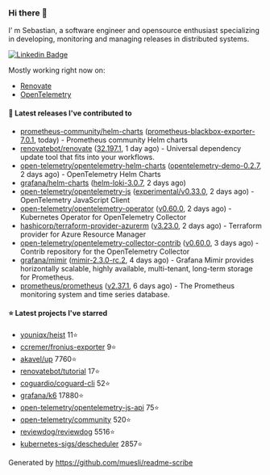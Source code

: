 ### Hi there 👋

I’ m Sebastian, a software engineer and opensource enthusiast specializing in developing, monitoring and managing releases in distributed systems.

[![Linkedin Badge](https://img.shields.io/badge/-LinkedIn-blue?style=flat&logo=Linkedin&logoColor=white&link=https://www.linkedin.com/in/sebastian-poxhofer/)](https://www.linkedin.com/in/sebastian-poxhofer/)

Mostly working right now on:
- [Renovate](https://github.com/renovatebot/renovate)
- [OpenTelemetry](https://github.com/open-telemetry)



#### 🚀 Latest releases I've contributed to

- [prometheus-community/helm-charts](https://github.com/prometheus-community/helm-charts) ([prometheus-blackbox-exporter-7.0.1](https://github.com/prometheus-community/helm-charts/releases/tag/prometheus-blackbox-exporter-7.0.1), today) - Prometheus community Helm charts
- [renovatebot/renovate](https://github.com/renovatebot/renovate) ([32.197.1](https://github.com/renovatebot/renovate/releases/tag/32.197.1), 1 day ago) - Universal dependency update tool that fits into your workflows.
- [open-telemetry/opentelemetry-helm-charts](https://github.com/open-telemetry/opentelemetry-helm-charts) ([opentelemetry-demo-0.2.7](https://github.com/open-telemetry/opentelemetry-helm-charts/releases/tag/opentelemetry-demo-0.2.7), 2 days ago) - OpenTelemetry Helm Charts
- [grafana/helm-charts](https://github.com/grafana/helm-charts) ([helm-loki-3.0.7](https://github.com/grafana/helm-charts/releases/tag/helm-loki-3.0.7), 2 days ago)
- [open-telemetry/opentelemetry-js](https://github.com/open-telemetry/opentelemetry-js) ([experimental/v0.33.0](https://github.com/open-telemetry/opentelemetry-js/releases/tag/experimental%2Fv0.33.0), 2 days ago) - OpenTelemetry JavaScript Client
- [open-telemetry/opentelemetry-operator](https://github.com/open-telemetry/opentelemetry-operator) ([v0.60.0](https://github.com/open-telemetry/opentelemetry-operator/releases/tag/v0.60.0), 2 days ago) - Kubernetes Operator for OpenTelemetry Collector
- [hashicorp/terraform-provider-azurerm](https://github.com/hashicorp/terraform-provider-azurerm) ([v3.23.0](https://github.com/hashicorp/terraform-provider-azurerm/releases/tag/v3.23.0), 2 days ago) - Terraform provider for Azure Resource Manager
- [open-telemetry/opentelemetry-collector-contrib](https://github.com/open-telemetry/opentelemetry-collector-contrib) ([v0.60.0](https://github.com/open-telemetry/opentelemetry-collector-contrib/releases/tag/v0.60.0), 3 days ago) - Contrib repository for the OpenTelemetry Collector
- [grafana/mimir](https://github.com/grafana/mimir) ([mimir-2.3.0-rc.2](https://github.com/grafana/mimir/releases/tag/mimir-2.3.0-rc.2), 4 days ago) - Grafana Mimir provides horizontally scalable, highly available, multi-tenant, long-term storage for Prometheus.
- [prometheus/prometheus](https://github.com/prometheus/prometheus) ([v2.37.1](https://github.com/prometheus/prometheus/releases/tag/v2.37.1), 6 days ago) - The Prometheus monitoring system and time series database.

#### ⭐ Latest projects I've starred

- [youniqx/heist](https://github.com/youniqx/heist) 11⭐
- [ccremer/fronius-exporter](https://github.com/ccremer/fronius-exporter) 9⭐
- [akavel/up](https://github.com/akavel/up) 7760⭐
- [renovatebot/tutorial](https://github.com/renovatebot/tutorial) 17⭐
- [coguardio/coguard-cli](https://github.com/coguardio/coguard-cli) 52⭐
- [grafana/k6](https://github.com/grafana/k6) 17880⭐
- [open-telemetry/opentelemetry-js-api](https://github.com/open-telemetry/opentelemetry-js-api) 75⭐
- [open-telemetry/community](https://github.com/open-telemetry/community) 520⭐
- [reviewdog/reviewdog](https://github.com/reviewdog/reviewdog) 5516⭐
- [kubernetes-sigs/descheduler](https://github.com/kubernetes-sigs/descheduler) 2857⭐



Generated by https://github.com/muesli/readme-scribe
